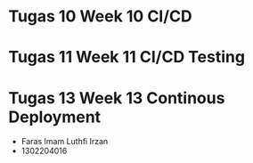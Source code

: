# Tugas 10 Week 10 CI/CD
# Tugas 11 Week 11 CI/CD Testing
# Tugas 13 Week 13 Continous Deployment
- Faras Imam Luthfi Irzan 
- 1302204016
